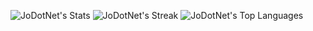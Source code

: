 ![JoDotNet's Stats](https://github-readme-stats.vercel.app/api?username=JoDotNet&theme=tokyonight&show_icons=true&hide_border=true&count_private=true)
![JoDotNet's Streak](https://github-readme-streak-stats.herokuapp.com/?user=JoDotNet&theme=tokyonight&hide_border=true)
![JoDotNet's Top Languages](https://github-readme-stats.vercel.app/api/top-langs/?username=JoDotNet&theme=tokyonight&show_icons=true&hide_border=true&layout=compact)
